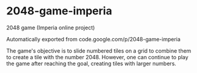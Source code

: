 # 2048-game-imperia
2048 game (Imperia online project)

Automatically exported from code.google.com/p/2048-game-imperia

The game's objective is to slide numbered tiles on a grid to combine them to create a tile with the number 2048.
However, one can continue to play the game after reaching the goal, creating tiles with larger numbers.
